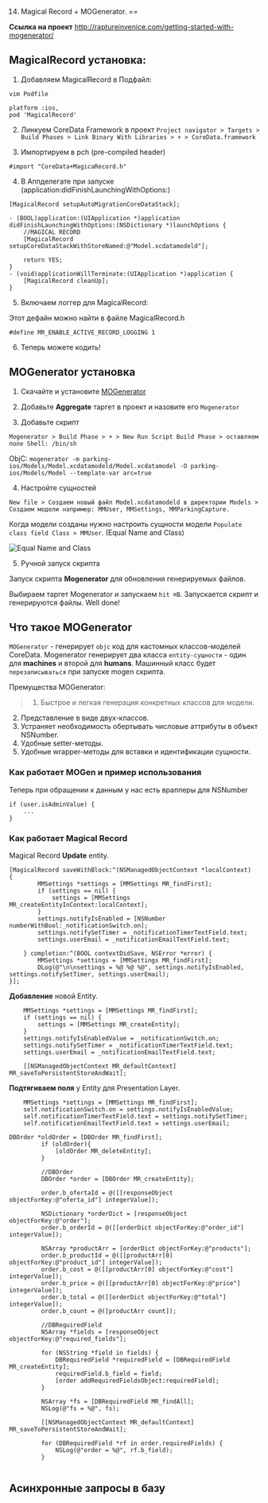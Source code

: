 14. Magical Record + MOGenerator.
==

__Ссылка на проект__
http://raptureinvenice.com/getting-started-with-mogenerator/


## MagicalRecord установка:

1. Добавляем MagicalRecord в Подфайл:

```
vim Podfile

platform :ios, 
pod 'MagicalRecord'
```

2. Линкуем CoreData Framework в проект `Project navigator > Targets > Build Phases > Link Binary With Libraries > + > CoreData.framework`

3. Импортируем в pch (pre-compiled header)

```objc
#import "CoreData+MagicaRecord.h"
```

4. В Aппделегате при запуске (application:didFinishLaunchingWithOptions:)

```objc
[MagicalRecord setupAutoMigrationCoreDataStack];
```

```objc
- (BOOL)application:(UIApplication *)application didFinishLaunchingWithOptions:(NSDictionary *)launchOptions {
    //MAGICAL RECORD
    [MagicalRecord setupCoreDataStackWithStoreNamed:@"Model.xcdatamodeld"];

    return YES;
}
- (void)applicationWillTerminate:(UIApplication *)application {
    [MagicalRecord cleanUp];
}
```

5. Включаем логгер для MagicalRecord:

Этот дефайн можно найти в файле MagicalRecord.h

```objc
#define MR_ENABLE_ACTIVE_RECORD_LOGGING 1 
```

6. Теперь можете кодить!


## MOGenerator установка

1. Скачайте и установите [MOGenerator](http://rentzsch.github.io/mogenerator/)

2. Добавьте __Aggregate__ таргет в проект и назовите его `Mogenerator`

3. Добавьте скрипт

`Mogenerator > Build Phase > + > New Run Script Build Phase > оставляем поле Shell: /bin/sh`

ObjC:
`mogenerator -m parking-ios/Models/Model.xcdatamodeld/Model.xcdatamodel -O parking-ios/Models/Model --template-var arc=true`

4. Настройте сущностей

`New file > Создаем новый файл Model.xcdatamodeld в директории Models > Создаем модели например: MMUser, MMSettings, MMParkingCapture.`

Когда модели созданы нужно настроить сущности модели `Populate class field Class > MMUser`. (Equal Name and Class)

![Equal Name and Class](https://github.com/arthurigberdin/rg-ios-base/blob/master/Images/Entity.png)

5. Ручной запуск скрипта

Запуск скрипта __Mogenerator__ для обновления генерируемых файлов.

Выбираем таргет Mogenerator и запускаем `hit ⌘B`. Запускается скрипт и генерируются файлы. Well done!


## Что такое MOGenerator

`MOGenerator` - генерирует `objc` код для кастомных классов-моделей CoreData. 
Mogenerator генерирует два класса `еntity-cущности` - один для **machines** и второй для **humans**. 
Машинный класс будет `перезаписываться` при запуске mogen скрипта.

Премущества MOGenerator:

> 1. Быстрое и легкая генерация конкретных классов для модели.
2. Представление в виде двух-классов.
3. Устраняет необходимость обертывать числовые аттрибуты в объект NSNumber.
4. Удобные setter-методы.
5. Удобные wrapper-методы для вставки и идентификации сущности.


### Как работает MOGen и пример использования

Теперь при обращении к данным у нас есть врапперы для NSNumber

```objc
if (user.isAdminValue) {
    ...
}
```

### Как работает Magical Record

Magical Record **Update** entity.
```objc
[MagicalRecord saveWithBlock:^(NSManagedObjectContext *localContext) 
{
        MMSettings *settings = [MMSettings MR_findFirst];
        if (settings == nil) {
            settings = [MMSettings MR_createEntityInContext:localContext];
        }
        settings.notifyIsEnabled = [NSNumber numberWithBool:_notificationSwitch.on];
        settings.notifySetTimer = _notificationTimerTextField.text;
        settings.userEmail = _notificationEmailTextField.text;
        
    } completion:^(BOOL contextDidSave, NSError *error) {
        MMSettings *settings = [MMSettings MR_findFirst];
        DLog(@"\n\nsettings = %@ %@ %@", settings.notifyIsEnabled, settings.notifySetTimer, settings.userEmail);
}];
```

**Добавление** новой Entity.
```objc
    MMSettings *settings = [MMSettings MR_findFirst];
    if (settings == nil) {
        settings = [MMSettings MR_createEntity];
    }
    settings.notifyIsEnabledValue = _notificationSwitch.on;
    settings.notifySetTimer = _notificationTimerTextField.text;
    settings.userEmail = _notificationEmailTextField.text;
    
    [[NSManagedObjectContext MR_defaultContext] MR_saveToPersistentStoreAndWait];
```

**Подтягиваем поля** у Entity для Presentation Layer.
```objc
    MMSettings *settings = [MMSettings MR_findFirst];
    self.notificationSwitch.on = settings.notifyIsEnabledValue;
    self.notificationTimerTextField.text = settings.notifySetTimer;
    self.notificationEmailTextField.text = settings.userEmail;
```


```objc
DBOrder *oldOrder = [DBOrder MR_findFirst];
         if (oldOrder){
             [oldOrder MR_deleteEntity];
         }
         
         //DBOrder
         DBOrder *order = [DBOrder MR_createEntity];
         
         order.b_ofertaId = @([[responseObject objectForKey:@"oferta_id"] integerValue]);
        
         NSDictionary *orderDict = [responseObject objectForKey:@"order"];
         order.b_orderId = @([[orderDict objectForKey:@"order_id"] integerValue]);
         
         NSArray *productArr = [orderDict objectForKey:@"products"];
         order.b_productId = @([[productArr[0] objectForKey:@"product_id"] integerValue]);
         order.b_cost = @([[productArr[0] objectForKey:@"cost"] integerValue]);
         order.b_price = @([[productArr[0] objectForKey:@"price"] integerValue]);
         order.b_total = @([[orderDict objectForKey:@"total"] integerValue]);
         order.b_count = @([productArr count]);
         
         //DBRequiredField
         NSArray *fields = [responseObject objectForKey:@"required_fields"];
         
         for (NSString *field in fields) {
             DBRequiredField *requiredField = [DBRequiredField MR_createEntity];
             requiredField.b_field = field;
             [order addRequiredFieldsObject:requiredField];
         }
         
         NSArray *fs = [DBRequiredField MR_findAll];
         NSLog(@"fs = %@", fs);
         
         [[NSManagedObjectContext MR_defaultContext] MR_saveToPersistentStoreAndWait];
         
         for (DBRequiredField *rf in order.requiredFields) {
             NSLog(@"order = %@", rf.b_field);
         }
         
```

## Асинхронные запросы в базу


